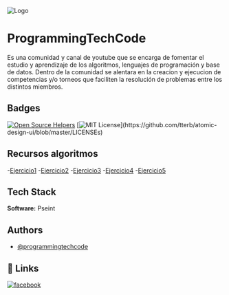 
![Logo](https://programmingtechcode.github.io/images/logo.png)


# ProgrammingTechCode

Es una comunidad y canal de youtube que se encarga de fomentar el estudio y aprendizaje de los algoritmos, lenguajes de programación y base de datos. Dentro de la comunidad se alentara en la creacion y ejecucion de competencias y/o torneos que faciliten la resolución de problemas entre los distintos miembros.




## Badges

[![Open Source Helpers](https://www.codetriage.com/programmingtechcode/algoritmos/badges/users.svg)](https://www.codetriage.com/programmingtechcode/algoritmos)
[![MIT License](https://img.shields.io/apm/l/atomic-design-ui.svg?)](https://github.com/tterb/atomic-design-ui/blob/master/LICENSEs)


## Recursos algoritmos
-[Ejercicio1](https://github.com/programmingtechcode/algoritmos/tree/main/Ejercicios/Ejercicio1)
-[Ejercicio2](https://github.com/programmingtechcode/algoritmos/tree/main/Ejercicios/Ejercicio2)
-[Ejercicio3](https://github.com/programmingtechcode/algoritmos/tree/main/Ejercicios/Ejercicio3)
-[Ejercicio4](https://github.com/programmingtechcode/algoritmos/tree/main/Ejercicios/Ejercicio4)
-[Ejercicio5](https://github.com/programmingtechcode/algoritmos/tree/main/Ejercicios/Ejercicio5)

## Tech Stack

**Software:** Pseint



## Authors

- [@programmingtechcode](https://github.com/programmingtechcode)


## 🔗 Links

[![facebook](https://img.shields.io/badge/facebook-1DA1F2?style=for-the-badge&logo=twitter&logoColor=white)](https://www.facebook.com/Programingtechcode/)


